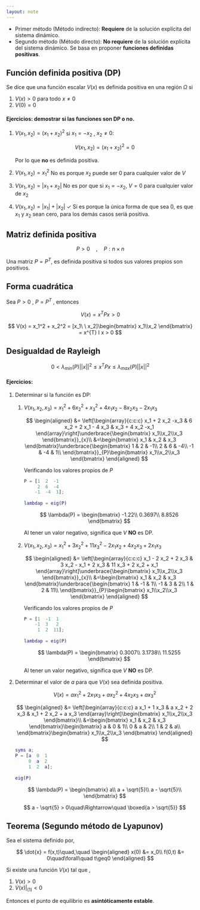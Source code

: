 ```yaml
---
layout: note
---
```


* Primer método (Método indirecto): **Requiere** de la solución explícita del sistema dinámico.
* Segundo método (Método directo): **No requiere** de la solución explícita del sistema dinámico. Se basa en proponer **funciones definidas positivas**.

## Función definida positiva (DP)
Se dice que una función escalar $V(x)$ es definida positiva en una región $\Omega$ si
1. $V(x) > 0$ para todo $x \neq 0$
2. $V(0) = 0$

#### Ejercicios: demostrar si las funciones son DP o no.
1. $V(x_1,x_2) = (x_1 + x_2)^2$
si $x_1 = -x_2$ , $x_2 \neq 0$:

    $$
    V(x_1,x_2) = (x_1 + x_2)^2 = 0
    $$
    
    Por lo que **no** es definida positiva.

2. $V(x_1,x_2) = x_1^2$
    No es porque $x_2$ puede ser 0 para cualquier valor de $V$

3. $V(x_1,x_2) = |x_1+x_2|$
    No es por que si $x_1 = -x_2$, $V = 0$ para cualquier valor de $x_2$

4. $V(x_1,x_2) = |x_1| + |x_2|$ $\checkmark$
    Sí es porque la única forma de que sea 0, es que $x_1$ y $x_2$ sean cero, para los demás casos seríá positiva.

## Matriz definida positiva

$$
P > 0\quad,\quad P:n\times n
$$

Una matriz $P = P^{T}$, es definida positiva si todos sus valores propios son positivos.

## Forma cuadrática
Sea $P > 0$ , $P = P^{T}$ , entonces

$$
V(x) = x^{T} P x > 0
$$

$$
V(x) = x_1^2 + x_2^2 = [x_1\ \ x_2]\begin{bmatrix}
    x_1\\x_2
\end{bmatrix} = x^{T} I x > 0
$$

## Desigualdad de Rayleigh

$$
0 < \lambda_{min}(P)||x||^2 \leq x^{T}Px \leq \lambda_{max}(P) ||x||^2
$$


#### Ejercicios:
1. Determinar si la función es DP:
    1. $V(x_1,x_2,x_3) = x_1^2 + 6x_2^2 + x_3^2 + 4 x_1 x_2 - 8 x_2 x_3 - 2 x_1 x_3$
        
        $$
        \begin{aligned}
            &= \left[\begin{array}{c:c:c}
                x_1 + 2 x_2 -x_3 & 6 x_2 + 2 x_1 - 4 x_3 & x_3 + 4 x_2 -x_1
            \end{array}\right]\underbrace{\begin{bmatrix}
                x_1\\x_2\\x_3
            \end{bmatrix}}_{x}\\
            &=\begin{bmatrix}
                x_1  & x_2 & x_3
            \end{bmatrix}\underbrace{\begin{bmatrix}
                1 & 2 & -1\\
                2 & 6 & -4\\
                -1 & -4 & 1\\
            \end{bmatrix}}_{P}\begin{bmatrix}
                x_1\\x_2\\x_3
            \end{bmatrix}
        \end{aligned}
        $$
        
        Verificando los valores propios de $P$
        
        ```matlab
        P = [1  2  -1
             2  6  -4
            -1  -4  1];
            
        lambdap = eig(P)
        ```
        
        $$
        \lambda(P) = \begin{bmatrix}
            -1.22\\
            0.3697\\
            8.8526
        \end{bmatrix}
        $$
        
        Al tener un valor negativo, significa que $V$ **NO** es DP.
        
    2. $V(x_1,x_2,x_3) = x_1^2 + 3 x_2^2  + 11 x_3^2  - 2 x_1 x_2 + 4 x_2 x_3 + 2 x_1 x_3$

        $$
        \begin{aligned}
            &= \left[\begin{array}{c:c:c}
                x_1 - 2 x_2 + 2 x_3 & 3 x_2 - x_1 + 2 x_3 & 11 x_3 + 2 x_2 + x_1
            \end{array}\right]\underbrace{\begin{bmatrix}
                x_1\\x_2\\x_3
            \end{bmatrix}}_{x}\\
            &=\begin{bmatrix}
                x_1  & x_2 & x_3
            \end{bmatrix}\underbrace{\begin{bmatrix}
                1 & -1 & 1\\
                -1 & 3 & 2\\
                1 & 2 & 11\\
            \end{bmatrix}}_{P}\begin{bmatrix}
                x_1\\x_2\\x_3
            \end{bmatrix}
        \end{aligned}
        $$
        
        Verificando los valores propios de $P$
        
        ```matlab
        P = [1  -1  1
            -1  3   2
             1  2  11];
             
        lambdap = eig(P)
        ```
        
        $$
        \lambda(P) = \begin{bmatrix}
            0.3007\\
            3.1738\\
           11.5255
        \end{bmatrix}
        $$
        
        Al tener un valor negativo, significa que $V$ **NO** es DP.

2. Determinar el valor de $a$ para que $V(x)$ sea definida positiva.
    
    $$
    V(x) = a x_1^2 + 2 x_1 x_3 + a x_2^2 + 4 x_2 x_3 + a x_3^2
    $$
    
    $$
    \begin{aligned}
        &= \left[\begin{array}{c:c:c}
            a x_1 + 1 x_3 & a x_2 + 2 x_3 & x_1 + 2 x_2 + a x_3
        \end{array}\right]\begin{bmatrix}
            x_1\\x_2\\x_3
        \end{bmatrix}\\
        &=\begin{bmatrix}
            x_1  & x_2 & x_3
        \end{bmatrix}\begin{bmatrix}
            a & 0 & 1\\
            0 & a & 2\\
            1 & 2 & a\\
        \end{bmatrix}\begin{bmatrix}
            x_1\\x_2\\x_3
        \end{bmatrix}
    \end{aligned}
    $$
    
    ```matlab
    syms a;
    P = [a  0  1
         0  a  2
         1  2  a];
         
    eig(P)
    ```

    $$
    \lambda(P) = \begin{bmatrix}
        a\\
        a + \sqrt{5}\\
        a - \sqrt{5}\\
    \end{bmatrix}
    $$
    
    
    $$
    a - \sqrt{5} > 0\quad\Rightarrow\quad \boxed{a > \sqrt{5}}
    $$
    
    
    
## Teorema (Segundo método de Lyapunov)
Sea el sistema definido por,

$$
\dot{x} = f(x,t)\quad,\quad \begin{aligned}
    x(0) &= x_0\\
    f(0,t) &= 0\quad\forall\quad t\geq0
\end{aligned}
$$

Si existe una función $V(x)$ tal que ,

1. $V(x)>0$
2. $\dot{V}(x)|_{(1)}<0$

Entonces el punto de equilibrio es **asintóticamente estable**.
